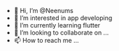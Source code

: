 - 👋 Hi, I’m @Neenums
- 👀 I’m interested in app developing
- 🌱 I’m currently learning flutter
- 💞️ I’m looking to collaborate on ...
- 📫 How to reach me ...

<!---
Neenums/Neenums is a ✨ special ✨ repository because its `README.md` (this file) appears on your GitHub profile.
You can click the Preview link to take a look at your changes.
--->
